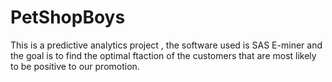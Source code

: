 # PetShopBoys
This is a predictive analytics project , the software used is SAS E-miner and the goal is to find the optimal ftaction of the customers that are most likely to be positive to our promotion.
